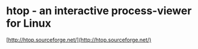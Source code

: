 <!--
id: 237128737
link: http://tumblr.atmos.org/post/237128737/htop-an-interactive-process-viewer-for-linux
slug: htop-an-interactive-process-viewer-for-linux
date: Sun Nov 08 2009 09:02:13 GMT-0800 (PST)
publish: 2009-11-08
tags: 
title: htop - an interactive process-viewer for Linux
-->


htop - an interactive process-viewer for Linux
==============================================

[http://htop.sourceforge.net/](http://htop.sourceforge.net/)

